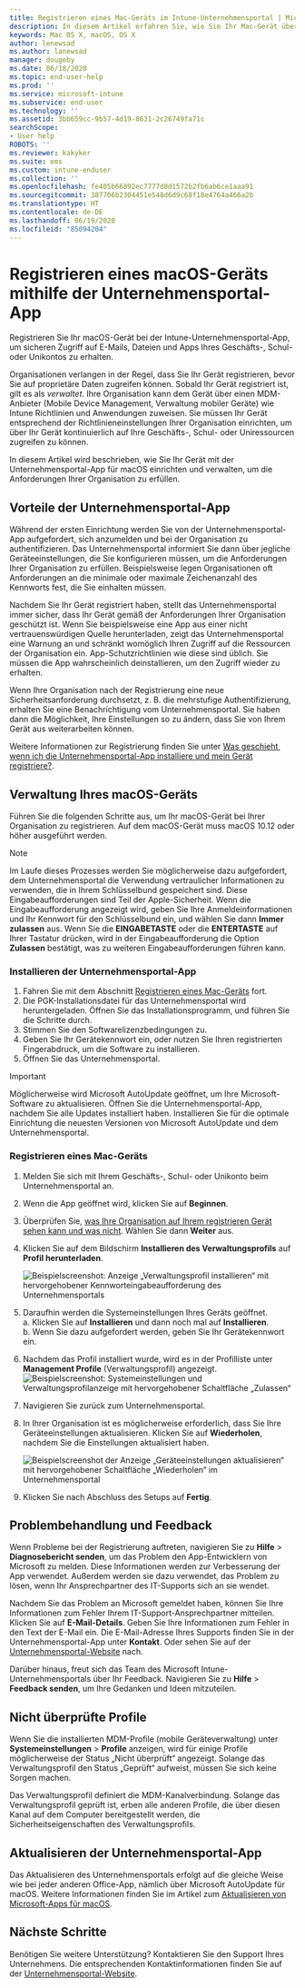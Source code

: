 ```yaml
---
title: Registrieren eines Mac-Geräts im Intune-Unternehmensportal | Microsoft-Dokumentation
description: In diesem Artikel erfahren Sie, wie Sie Ihr Mac-Gerät über die Unternehmensportal-App in Intune registrieren.
keywords: Mac OS X, macOS, OS X
author: lenewsad
ms.author: lanewsad
manager: dougeby
ms.date: 06/18/2020
ms.topic: end-user-help
ms.prod: ''
ms.service: microsoft-intune
ms.subservice: end-user
ms.technology: ''
ms.assetid: 3bb659cc-9b57-4d19-8631-2c26749fa71c
searchScope:
- User help
ROBOTS: ''
ms.reviewer: kakyker
ms.suite: ems
ms.custom: intune-enduser
ms.collection: ''
ms.openlocfilehash: fe405b66892ec7777d8d1572b2fb6ab6ce1aaa91
ms.sourcegitcommit: 387706b2304451e548d6d9c68f18e4764a466a2b
ms.translationtype: HT
ms.contentlocale: de-DE
ms.lasthandoff: 06/19/2020
ms.locfileid: "85094204"
---
```

# <a name="enroll-your-macos-device-using-the-company-portal-app"></a>Registrieren eines macOS-Geräts mithilfe der Unternehmensportal-App  

Registrieren Sie Ihr macOS-Gerät bei der Intune-Unternehmensportal-App, um sicheren Zugriff auf E-Mails, Dateien und Apps Ihres Geschäfts-, Schul- oder Unikontos zu erhalten.

Organisationen verlangen in der Regel, dass Sie Ihr Gerät registrieren, bevor Sie auf proprietäre Daten zugreifen können. Sobald Ihr Gerät registriert ist, gilt es als *verwaltet*. Ihre Organisation kann dem Gerät über einen MDM-Anbieter (Mobile Device Management, Verwaltung mobiler Geräte) wie Intune Richtlinien und Anwendungen zuweisen. Sie müssen Ihr Gerät entsprechend der Richtlinieneinstellungen Ihrer Organisation einrichten, um über Ihr Gerät kontinuierlich auf Ihre Geschäfts-, Schul- oder Uniressourcen zugreifen zu können.  

In diesem Artikel wird beschrieben, wie Sie Ihr Gerät mit der Unternehmensportal-App für macOS einrichten und verwalten, um die Anforderungen Ihrer Organisation zu erfüllen.  


## <a name="what-to-expect-from-the-company-portal-app"></a>Vorteile der Unternehmensportal-App

Während der ersten Einrichtung werden Sie von der Unternehmensportal-App aufgefordert, sich anzumelden und bei der Organisation zu authentifizieren. Das Unternehmensportal informiert Sie dann über jegliche Geräteeinstellungen, die Sie konfigurieren müssen, um die Anforderungen Ihrer Organisation zu erfüllen. Beispielsweise legen Organisationen oft Anforderungen an die minimale oder maximale Zeichenanzahl des Kennworts fest, die Sie einhalten müssen.    

Nachdem Sie Ihr Gerät registriert haben, stellt das Unternehmensportal immer sicher, dass Ihr Gerät gemäß der Anforderungen Ihrer Organisation geschützt ist. Wenn Sie beispielsweise eine App aus einer nicht vertrauenswürdigen Quelle herunterladen, zeigt das Unternehmensportal eine Warnung an und schränkt womöglich Ihren Zugriff auf die Ressourcen der Organisation ein. App-Schutzrichtlinien wie diese sind üblich. Sie müssen die App wahrscheinlich deinstallieren, um den Zugriff wieder zu erhalten. 

Wenn Ihre Organisation nach der Registrierung eine neue Sicherheitsanforderung durchsetzt, z. B. die mehrstufige Authentifizierung, erhalten Sie eine Benachrichtigung vom Unternehmensportal. Sie haben dann die Möglichkeit, Ihre Einstellungen so zu ändern, dass Sie von Ihrem Gerät aus weiterarbeiten können.  

Weitere Informationen zur Registrierung finden Sie unter [Was geschieht, wenn ich die Unternehmensportal-App installiere und mein Gerät registriere?](what-happens-if-you-install-the-Company-Portal-app-and-enroll-your-device-in-intune-macos.md).  

## <a name="get-your-macos-device-managed"></a>Verwaltung Ihres macOS-Geräts  
Führen Sie die folgenden Schritte aus, um Ihr macOS-Gerät bei Ihrer Organisation zu registrieren. Auf dem macOS-Gerät muss macOS 10.12 oder höher ausgeführt werden.   

> [!NOTE]
> Im Laufe dieses Prozesses werden Sie möglicherweise dazu aufgefordert, dem Unternehmensportal die Verwendung vertraulicher Informationen zu verwenden, die in Ihrem Schlüsselbund gespeichert sind. Diese Eingabeaufforderungen sind Teil der Apple-Sicherheit. Wenn die Eingabeaufforderung angezeigt wird, geben Sie Ihre Anmeldeinformationen und Ihr Kennwort für den Schlüsselbund ein, und wählen Sie dann **Immer zulassen** aus. Wenn Sie die **EINGABETASTE** oder die **ENTERTASTE** auf Ihrer Tastatur drücken, wird in der Eingabeaufforderung die Option **Zulassen** bestätigt, was zu weiteren Eingabeaufforderungen führen kann.  

### <a name="install-company-portal-app"></a>Installieren der Unternehmensportal-App  
1. Fahren Sie mit dem Abschnitt [Registrieren eines Mac-Geräts](https://go.microsoft.com/fwlink/?linkid=853070) fort.  
2. Die PGK-Installationsdatei für das Unternehmensportal wird heruntergeladen. Öffnen Sie das Installationsprogramm, und führen Sie die Schritte durch. 
3. Stimmen Sie den Softwarelizenzbedingungen zu. 
4. Geben Sie Ihr Gerätekennwort ein, oder nutzen Sie Ihren registrierten Fingerabdruck, um die Software zu installieren.  
5. Öffnen Sie das Unternehmensportal. 

> [!IMPORTANT]
> Möglicherweise wird Microsoft AutoUpdate geöffnet, um Ihre Microsoft-Software zu aktualisieren. Öffnen Sie die Unternehmensportal-App, nachdem Sie alle Updates installiert haben. Installieren Sie für die optimale Einrichtung die neuesten Versionen von Microsoft AutoUpdate und dem Unternehmensportal.  


### <a name="enroll-your-mac"></a>Registrieren eines Mac-Geräts  


1. Melden Sie sich mit Ihrem Geschäfts-, Schul- oder Unikonto beim Unternehmensportal an.  
2. Wenn die App geöffnet wird, klicken Sie auf **Beginnen**.  
3. Überprüfen Sie, [was Ihre Organisation auf Ihrem registrieren Gerät sehen kann und was nicht](what-info-can-your-company-see-when-you-enroll-your-device-in-intune.md). Wählen Sie dann **Weiter** aus.
4. Klicken Sie auf dem Bildschirm **Installieren des Verwaltungsprofils** auf **Profil herunterladen**.  

    ![Beispielscreenshot: Anzeige „Verwaltungsprofil installieren“ mit hervorgehobener Kennworteingabeaufforderung des Unternehmensportals](./media/install-management-profile-macos-2006.png)   

5. Daraufhin werden die Systemeinstellungen Ihres Geräts geöffnet.  
    a. Klicken Sie auf **Installieren** und dann noch mal auf **Installieren**.  
    b. Wenn Sie dazu aufgefordert werden, geben Sie Ihr Gerätekennwort ein.   
6. Nachdem das Profil installiert wurde, wird es in der Profilliste unter **Management Profile** (Verwaltungsprofil) angezeigt.
    ![Beispielscreenshot: Systemeinstellungen und Verwaltungsprofilanzeige mit hervorgehobener Schaltfläche „Zulassen“](./media/management-profile-approve-macos-2006.png)   
7. Navigieren Sie zurück zum Unternehmensportal.    
8. In Ihrer Organisation ist es möglicherweise erforderlich, dass Sie Ihre Geräteeinstellungen aktualisieren. Klicken Sie auf **Wiederholen**, nachdem Sie die Einstellungen aktualisiert haben.  

    ![Beispielscreenshot der Anzeige „Geräteeinstellungen aktualisieren“ mit hervorgehobener Schaltfläche „Wiederholen“ im Unternehmensportal](./media/update-settings-mac-2006.png)  
9. Klicken Sie nach Abschluss des Setups auf **Fertig**.  


 ## <a name="troubleshooting-and-feedback"></a>Problembehandlung und Feedback   

Wenn Probleme bei der Registrierung auftreten, navigieren Sie zu **Hilfe** > **Diagnosebericht senden**, um das Problem den App-Entwicklern von Microsoft zu melden. Diese Informationen werden zur Verbesserung der App verwendet. Außerdem werden sie dazu verwendet, das Problem zu lösen, wenn Ihr Ansprechpartner des IT-Supports sich an sie wendet.  

Nachdem Sie das Problem an Microsoft gemeldet haben, können Sie Ihre Informationen zum Fehler Ihrem IT-Support-Ansprechpartner mitteilen. Klicken Sie auf **E-Mail-Details**. Geben Sie Ihre Informationen zum Fehler in den Text der E-Mail ein. Die E-Mail-Adresse Ihres Supports finden Sie in der Unternehmensportal-App unter **Kontakt**. Oder sehen Sie auf der [Unternehmensportal-Website](https://go.microsoft.com/fwlink/?linkid=2010980) nach.  
 

Darüber hinaus, freut sich das Team des Microsoft Intune-Unternehmensportals über Ihr Feedback. Navigieren Sie zu **Hilfe** > **Feedback senden**, um Ihre Gedanken und Ideen mitzuteilen.  

## <a name="unverified-profiles"></a>Nicht überprüfte Profile  
Wenn Sie die installierten MDM-Profile (mobile Geräteverwaltung) unter **Systemeinstellungen** > **Profile** anzeigen, wird für einige Profile möglicherweise der Status „Nicht überprüft“ angezeigt. Solange das Verwaltungsprofil den Status „Geprüft“ aufweist, müssen Sie sich keine Sorgen machen.  

Das Verwaltungsprofil definiert die MDM-Kanalverbindung. Solange das Verwaltungsprofil geprüft ist, erben alle anderen Profile, die über diesen Kanal auf dem Computer bereitgestellt werden, die Sicherheitseigenschaften des Verwaltungsprofils.  

## <a name="updating-the-company-portal-app"></a>Aktualisieren der Unternehmensportal-App

Das Aktualisieren des Unternehmensportals erfolgt auf die gleiche Weise wie bei jeder anderen Office-App, nämlich über Microsoft AutoUpdate für macOS. Weitere Informationen finden Sie im Artikel zum [Aktualisieren von Microsoft-Apps für macOS](https://support.office.com/article/Check-for-Office-for-Mac-updates-automatically-bfd1e497-c24d-4754-92ab-910a4074d7c1).  

## <a name="next-steps"></a>Nächste Schritte  
Benötigen Sie weitere Unterstützung? Kontaktieren Sie den Support Ihres Unternehmens. Die entsprechenden Kontaktinformationen finden Sie auf der [Unternehmensportal-Website](https://go.microsoft.com/fwlink/?linkid=2010980).  


